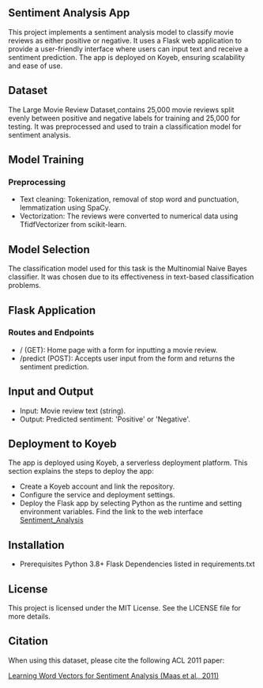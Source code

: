 ## Sentiment Analysis App

This project implements a sentiment analysis model to classify movie reviews as either positive or negative. It uses a Flask web application to provide a user-friendly interface where users can input text and receive a sentiment prediction. The app is deployed on Koyeb, ensuring scalability and ease of use.

## Dataset
The Large Movie Review Dataset,contains 25,000 movie reviews split evenly between positive and negative labels for training and 25,000 for testing. It was preprocessed and used to train a classification model for sentiment analysis.

## Model Training
### Preprocessing
* Text cleaning: Tokenization, removal of stop word and punctuation, lemmatization using SpaCy.
* Vectorization: The reviews were converted to numerical data using TfidfVectorizer from scikit-learn.

## Model Selection
The classification model used for this task is the Multinomial Naive Bayes classifier. It was chosen due to its effectiveness in text-based classification problems.

## Flask Application

### Routes and Endpoints
* / (GET): Home page with a form for inputting a movie review.
* /predict (POST): Accepts user input from the form and returns the sentiment prediction.
  
## Input and Output

* Input: Movie review text (string).
* Output: Predicted sentiment: 'Positive' or 'Negative'.

## Deployment to Koyeb
The app is deployed using Koyeb, a serverless deployment platform. This section explains the steps to deploy the app:

* Create a Koyeb account and link the repository.
* Configure the service and deployment settings.
* Deploy the Flask app by selecting Python as the runtime and setting environment variables. Find the link to the web interface [Sentiment_Analysis](http://permanent-philippa-omicsdata-a103dcc0.koyeb.app/)

## Installation
* Prerequisites
Python 3.8+
Flask
Dependencies listed in requirements.txt

## License
This project is licensed under the MIT License. See the LICENSE file for more details.

## Citation

When using this dataset, please cite the following ACL 2011 paper:

[Learning Word Vectors for Sentiment Analysis (Maas et al., 2011)](https://ai.stanford.edu/~amaas/papers/wvSent_acl2011.bib)









